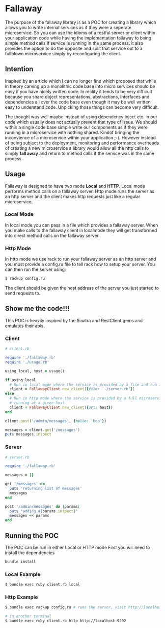 # Fallaway

The purpose of the fallaway library is as a POC for creating a library which allows you to write internal services as if they were a seperate microservice. So you can use the idioms of a restful server or client within your application code while having the implementation fallaway to being simple method calls if service is running in the same process. It also provides the option to do the opposite and split that service out to a fullblown microservice simply by reconfiguring the client.

## Intention

Inspired by an article which I can no longer find which proposed that while in theory carving up a monolithic code base into micro services should be easy if you have nicely written code. In reality it tends to be very difficult because you share object representations, abstractions, interfaces and dependencies all over the code base even though it may be well written easy to understand code. Unpicking those things can become very difficult.

The thought was well maybe instead of using dependency inject etc. in our code which usually does not actually prevent that type of issue. We should within a single code base simple write our components as if they were running in a microservice with nothing shared. Kindof bringing the inconvience of a microservice within your application ;-). However instead of being subject to the deployment, monitoring and performance overheads of creating a new microservice a library would allow all the http calls to simply **fall away** and return to method calls if the service was in the same process.

## Usage

Fallaway is designed to have two mode **Local** and **HTTP**. Local mode performs method calls on a fallaway server. Http mode runs the server as an http server and the client makes http requests just like a regular microservice.

### Local Mode
In local mode you can pass in a file which provides a fallaway server. When you make calls to the fallaway client in localmode they will get transformed into direct method calls on the fallaway server.

### Http Mode
In http mode we use rack to run your fallaway server as an http server and you must provide a config.ru file to tell rack how to setup your server. You can then run the server using:
```bash
$ rackup config.ru
```

The client should be given the host address of the server you just started to send requests to.


## Show me the code!!!

This POC is heavily inspired by the Sinatra and RestClient gems and emulates their apis.

### Client

```ruby
# client.rb

require './fallaway.rb'
require './usage.rb'

using_local, host = usage()

if using_local
  # Run in local mode where the service is provided by a file and run in the same process
  client = FallawayClient.new_client({file: './server.rb'})
else
  # Run in http mode where the service is provided by a full microservice 
  # running at a given host
  client = FallawayClient.new_client({url: host})
end

client.post('/admin/messages', {hello: 'bob'})

messages = client.get('/messages')
puts messages.inspect
```

### Server

```ruby
# server.rb

require './fallaway.rb'

messages = [] 

get '/messages' do
  puts 'returning list of messages'
  messages
end

post '/admin/messages' do |params|
  puts "adding #{params.inspect}"
  messages << params
end
```

## Running the POC

The POC can be run in either Local or HTTP mode
First you will need to install the dependencies
```bash
bundle install
```

### Local Example
```bash
$ bundle exec ruby client.rb local
```

### Http Example
```bash
$ bundle exec rackup config.ru # runs the server, visit http://localhost:9292/clouds

# in another terminal
$ bundle exec ruby client.rb http http://localhost:9292
```
